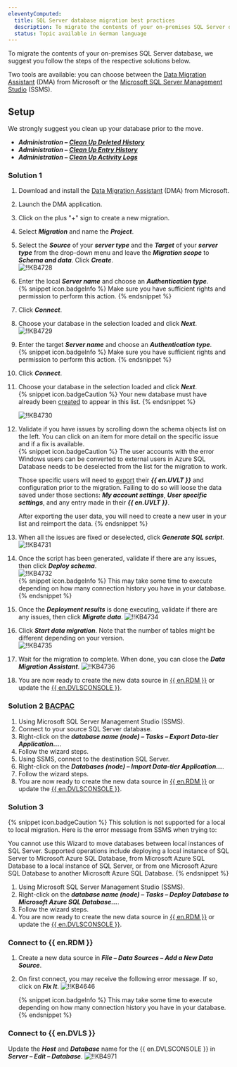 ```yaml
---
eleventyComputed:
  title: SQL Server database migration best practices
  description: To migrate the contents of your on-premises SQL Server database, we suggest you follow the steps of the respective solutions.
  status: Topic available in German language
---
```

To migrate the contents of your on-premises SQL Server database, we suggest you follow the steps of the respective solutions below.  

Two tools are available: you can choose between the <a href="#dma">Data Migration Assistant</a> (DMA) from Microsoft or the <a href="#ssms">Microsoft SQL Server Management Studio</a> (SSMS).  

## Setup
We strongly suggest you clean up your database prior to the move.  

* ***Administration – [Clean Up Deleted History](/rdm/windows/commands/administration/clean-up/deleted-history/)***
* ***Administration – [Clean Up Entry History](/rdm/windows/commands/administration/clean-up/entries-history/)***
* ***Administration – [Clean Up Activity Logs](/rdm/windows/commands/administration/clean-up/logs/)***

### Solution 1 <a name="dma"></a>
1. Download and install the [Data Migration Assistant](https://docs.microsoft.com/en-us/sql/dma/dma-overview) (DMA) from Microsoft.
1. Launch the DMA application.
1. Click on the plus "+" sign to create a new migration.
1. Select ***Migration*** and name the ***Project***.
1. Select the ***Source*** of your ***server type*** and the ***Target*** of your ***server type*** from the drop-down menu and leave the ***Migration scope*** to ***Schema and data***. Click ***Create***.  
![!!KB4728](https://webdevolutions.azureedge.net/docs/en/kb/KB4728.png)  

1. Enter the local ***Server name*** and choose an ***Authentication type***.  
   {% snippet icon.badgeInfo %}
   Make sure you have sufficient rights and permission to perform this action.
   {% endsnippet %}  

1. Click ***Connect***.
1. Choose your database in the selection loaded and click ***Next***.  
![!!KB4729](https://webdevolutions.azureedge.net/docs/en/kb/KB4729.png)
1. Enter the target ***Server name*** and choose an ***Authentication type***.  
   {% snippet icon.badgeInfo %}
   Make sure you have sufficient rights and permission to perform this action.
   {% endsnippet %}  

1. Click ***Connect***.
1. Choose your database in the selection loaded and click ***Next***.  
   {% snippet icon.badgeCaution %}
   Your new database must have already been [created](https://docs.microsoft.com/en-us/azure/azure-sql/database/single-database-create-quickstart) to appear in this list.
   {% endsnippet %}  

   ![!!KB4730](https://webdevolutions.azureedge.net/docs/en/kb/KB4730.png)

1. Validate if you have issues by scrolling down the schema objects list on the left. You can click on an item for more detail on the specific issue and if a fix is available.  
   {% snippet icon.badgeCaution %}
   The user accounts with the error Windows users can be converted to external users in Azure SQL Database needs to be deselected from the list for the migration to work.  

   Those specific users will need to [export](/kb/remote-desktop-manager/how-to-articles/export-import-entries/) their ***{{ en.UVLT }}*** and configuration prior to the migration. Failing to do so will loose the data saved under those sections: ***My account settings***, ***User specific settings***, and any entry made in their ***{{ en.UVLT }}***.  

   After exporting the user data, you will need to create a new user in your list and reimport the data.
   {% endsnippet %}  

1. When all the issues are fixed or deselected, click ***Generate SQL script***.  
![!!KB4731](https://webdevolutions.azureedge.net/docs/en/kb/KB4731.png)  
1. Once the script has been generated, validate if there are any issues, then click ***Deploy schema***.  
![!!KB4732](https://webdevolutions.azureedge.net/docs/en/kb/KB4732.png)    
   {% snippet icon.badgeInfo %}
   This may take some time to execute depending on how many connection history you have in your database.
   {% endsnippet %}  

1. Once the ***Deployment results*** is done executing, validate if there are any issues, then click ***Migrate data***.
![!!KB4734](https://webdevolutions.azureedge.net/docs/en/kb/KB4734.png)
1. Click ***Start data migration***. Note that the number of tables might be different depending on your version.  
![!!KB4735](https://webdevolutions.azureedge.net/docs/en/kb/KB4735.png)
1. Wait for the migration to complete. When done, you can close the ***Data Migration Assistant***.
![!!KB4736](https://webdevolutions.azureedge.net/docs/en/kb/KB4736.png)
1. You are now ready to create the new data source in <a href="#rdm">{{ en.RDM }}</a> or update the <a href="#dvls">{{ en.DVLSCONSOLE }}</a>.

### Solution 2 [BACPAC](https://learn.microsoft.com/en-us/sql/relational-databases/data-tier-applications/data-tier-applications?view=sql-server-ver15#bacpac) <a name="ssms"></a>

1. Using Microsoft SQL Server Management Studio (SSMS).
1. Connect to your source SQL Server database.
1. Right-click on the ***database name (node) – Tasks – Export Data-tier Application…***.
1. Follow the wizard steps.
1. Using SSMS, connect to the destination SQL Server.
1. Right-click on the ***Databases (node) – Import Data-tier Application…***.
1. Follow the wizard steps.
1. You are now ready to create the new data source in <a href="#rdm">{{ en.RDM }}</a> or update the <a href="#dvls">{{ en.DVLSCONSOLE }}</a>.

### Solution 3  
{% snippet icon.badgeCaution %}
This solution is not supported for a local to local migration. Here is the error message from SSMS when trying to:  

You cannot use this Wizard to move databases between local instances of SQL Server. Supported operations include deploying a local instance of SQL Server to Microsoft Azure SQL Database, from Microsoft Azure SQL Database to a local instance of SQL Server, or from one Microsoft Azure SQL Database to another Microsoft Azure SQL Database.
{% endsnippet %}  

1. Using Microsoft SQL Server Management Studio (SSMS).
1. Right-click on the ***database name (node) – Tasks – Deploy Database to Microsoft Azure SQL Database…***.
1. Follow the wizard steps.
1. You are now ready to create the new data source in <a href="#rdm">{{ en.RDM }}</a> or update the <a href="#dvls">{{ en.DVLSCONSOLE }}</a>.  

### Connect to {{ en.RDM }} <a name="rdm"></a>

1. Create a new data source in ***File – Data Sources – Add a New Data Source***.
1. On first connect, you may receive the following error message. If so, click on ***Fix It***.
![!!KB4646](https://webdevolutions.azureedge.net/docs/en/kb/KB4646.png)  

   {% snippet icon.badgeInfo %}
   This may take some time to execute depending on how many connection history you have in your database.
   {% endsnippet %}  

### Connect to {{ en.DVLS }} <a name="dvls"></a>

Update the ***Host*** and ***Database*** name for the {{ en.DVLSCONSOLE }} in ***Server – Edit – Database***.
![!!KB4971](https://webdevolutions.azureedge.net/docs/en/kb/KB4971.png)
